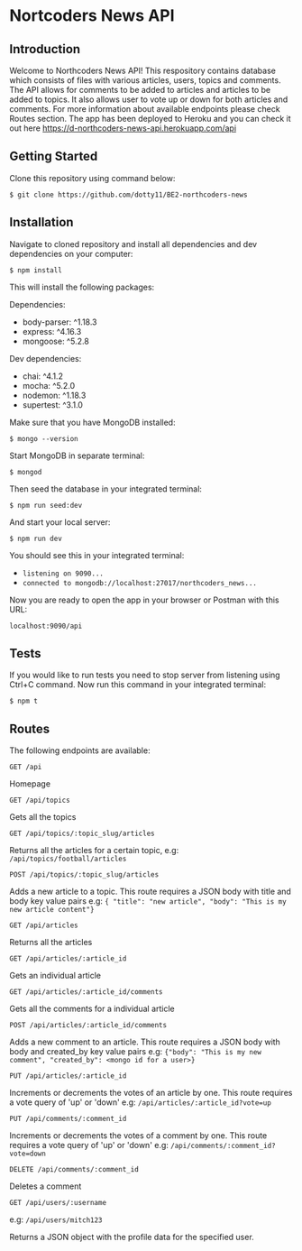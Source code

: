 # Nortcoders News API

## Introduction

Welcome to Northcoders News API! This respository contains database which consists of files with various articles, users, topics and comments. The API allows for comments to be added to articles and articles to be added to topics. It also allows user to vote up or down for both articles and comments. For more information about available endpoints please check Routes section. The app has been deployed to Heroku and you can check it out here https://d-northcoders-news-api.herokuapp.com/api

## Getting Started

Clone this repository using command below:

`$ git clone https://github.com/dotty11/BE2-northcoders-news`

## Installation

Navigate to cloned repository and install all dependencies and dev dependencies on your computer:

`$ npm install`

This will install the following packages:


Dependencies:
* body-parser: ^1.18.3
* express: ^4.16.3
* mongoose: ^5.2.8

Dev dependencies:
* chai: ^4.1.2
* mocha: ^5.2.0
* nodemon: ^1.18.3
* supertest: ^3.1.0

Make sure that you have MongoDB installed:

`$ mongo --version`

Start MongoDB in separate terminal:

`$ mongod`

Then seed the database in your integrated terminal:

`$ npm run seed:dev`

And start your local server:

`$ npm run dev`

You should see this in your integrated terminal: 

* `listening on 9090...`
* `connected to mongodb://localhost:27017/northcoders_news...`

Now you are ready to open the app in your browser or Postman with this URL:

`localhost:9090/api`

## Tests

If you would like to run tests you need to stop server from listening using Ctrl+C command.
Now run this command in your integrated terminal:

`$ npm t`

## Routes

The following endpoints are available:

```http
GET /api
```
Homepage


```http
GET /api/topics
```

Gets all the topics

```http
GET /api/topics/:topic_slug/articles
```

Returns all the articles for a certain topic, e.g: `/api/topics/football/articles`

```http
POST /api/topics/:topic_slug/articles
```

Adds a new article to a topic. This route requires a JSON body with title and body key value pairs
e.g: `{ "title": "new article", "body": "This is my new article content"}`

```http
GET /api/articles
```

Returns all the articles

```http
GET /api/articles/:article_id
```

Gets an individual article

```http
GET /api/articles/:article_id/comments
```

Gets all the comments for a individual article

```http
POST /api/articles/:article_id/comments
```

Adds a new comment to an article. This route requires a JSON body with body and created_by key value pairs
e.g: `{"body": "This is my new comment", "created_by": <mongo id for a user>}`

```http
PUT /api/articles/:article_id
```

Increments or decrements the votes of an article by one. This route requires a vote query of 'up' or 'down'
e.g: `/api/articles/:article_id?vote=up`

```http
PUT /api/comments/:comment_id
```

Increments or decrements the votes of a comment by one. This route requires a vote query of 'up' or 'down'
e.g: `/api/comments/:comment_id?vote=down`

```http
DELETE /api/comments/:comment_id
```

Deletes a comment

```http
GET /api/users/:username
```

e.g: `/api/users/mitch123`

Returns a JSON object with the profile data for the specified user.


